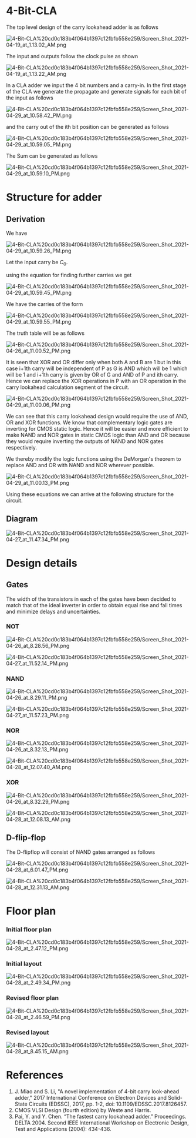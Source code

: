 # 4-Bit-CLA

The top level design of the carry lookahead adder is as follows

![4-Bit-CLA%20cd0c183b4f064b1397c12fbfb558e259/Screen_Shot_2021-04-19_at_1.13.02_AM.png](4-Bit-CLA%20cd0c183b4f064b1397c12fbfb558e259/Screen_Shot_2021-04-19_at_1.13.02_AM.png)

The input and outputs follow the clock pulse as shown

![4-Bit-CLA%20cd0c183b4f064b1397c12fbfb558e259/Screen_Shot_2021-04-19_at_1.13.22_AM.png](4-Bit-CLA%20cd0c183b4f064b1397c12fbfb558e259/Screen_Shot_2021-04-19_at_1.13.22_AM.png)

In a CLA adder we input the 4 bit numbers and a carry-in. In the first stage of the CLA we generate the propagate and generate signals for each bit of the input as follows

![4-Bit-CLA%20cd0c183b4f064b1397c12fbfb558e259/Screen_Shot_2021-04-29_at_10.58.42_PM.png](4-Bit-CLA%20cd0c183b4f064b1397c12fbfb558e259/Screen_Shot_2021-04-29_at_10.58.42_PM.png)

and the carry out of the ith bit position can be generated as follows 

![4-Bit-CLA%20cd0c183b4f064b1397c12fbfb558e259/Screen_Shot_2021-04-29_at_10.59.05_PM.png](4-Bit-CLA%20cd0c183b4f064b1397c12fbfb558e259/Screen_Shot_2021-04-29_at_10.59.05_PM.png)

The Sum can be generated as follows  

![4-Bit-CLA%20cd0c183b4f064b1397c12fbfb558e259/Screen_Shot_2021-04-29_at_10.59.10_PM.png](4-Bit-CLA%20cd0c183b4f064b1397c12fbfb558e259/Screen_Shot_2021-04-29_at_10.59.10_PM.png)

# Structure for adder

## Derivation

We have 

![4-Bit-CLA%20cd0c183b4f064b1397c12fbfb558e259/Screen_Shot_2021-04-29_at_10.59.26_PM.png](4-Bit-CLA%20cd0c183b4f064b1397c12fbfb558e259/Screen_Shot_2021-04-29_at_10.59.26_PM.png)

Let the input carry be $C_0$.

using the equation for finding further carries we get 

![4-Bit-CLA%20cd0c183b4f064b1397c12fbfb558e259/Screen_Shot_2021-04-29_at_10.59.45_PM.png](4-Bit-CLA%20cd0c183b4f064b1397c12fbfb558e259/Screen_Shot_2021-04-29_at_10.59.45_PM.png)

We have the carries of the form

![4-Bit-CLA%20cd0c183b4f064b1397c12fbfb558e259/Screen_Shot_2021-04-29_at_10.59.55_PM.png](4-Bit-CLA%20cd0c183b4f064b1397c12fbfb558e259/Screen_Shot_2021-04-29_at_10.59.55_PM.png)

The truth table will be as follows

![4-Bit-CLA%20cd0c183b4f064b1397c12fbfb558e259/Screen_Shot_2021-04-26_at_11.00.52_PM.png](4-Bit-CLA%20cd0c183b4f064b1397c12fbfb558e259/Screen_Shot_2021-04-26_at_11.00.52_PM.png)

It is seen that XOR and OR differ only when both A and B are 1 but in this case i+1th carry will be independent of P as G is AND which will be 1 which will be 1 and i+1th carry is given by OR of G and AND of P and ith carry. Hence we can replace the XOR operations in P with an OR operation in the carry lookahead calculation segment of the circuit. 

![4-Bit-CLA%20cd0c183b4f064b1397c12fbfb558e259/Screen_Shot_2021-04-29_at_11.00.06_PM.png](4-Bit-CLA%20cd0c183b4f064b1397c12fbfb558e259/Screen_Shot_2021-04-29_at_11.00.06_PM.png)

We can see that this carry lookahead design would require the use of AND, OR and XOR functions. We know that complementary logic gates are inverting for CMOS static logic. Hence it will be easier and more efficient to make NAND and NOR gates in static CMOS logic than AND and OR because they would require inverting the outputs of NAND and NOR gates respectively.

We thereby modify the logic functions using the DeMorgan's theorem to replace AND and OR with NAND and NOR wherever possible. 

![4-Bit-CLA%20cd0c183b4f064b1397c12fbfb558e259/Screen_Shot_2021-04-29_at_11.00.13_PM.png](4-Bit-CLA%20cd0c183b4f064b1397c12fbfb558e259/Screen_Shot_2021-04-29_at_11.00.13_PM.png)

Using these equations we can arrive at the following structure for the circuit.

## Diagram

![4-Bit-CLA%20cd0c183b4f064b1397c12fbfb558e259/Screen_Shot_2021-04-27_at_11.47.34_PM.png](4-Bit-CLA%20cd0c183b4f064b1397c12fbfb558e259/Screen_Shot_2021-04-27_at_11.47.34_PM.png)

# Design details

## Gates

The width of the transistors in each of the gates have been decided to match that of the ideal inverter in order to obtain equal rise and fall times and minimize delays and uncertainties.

### NOT

![4-Bit-CLA%20cd0c183b4f064b1397c12fbfb558e259/Screen_Shot_2021-04-26_at_8.28.56_PM.png](4-Bit-CLA%20cd0c183b4f064b1397c12fbfb558e259/Screen_Shot_2021-04-26_at_8.28.56_PM.png)

![4-Bit-CLA%20cd0c183b4f064b1397c12fbfb558e259/Screen_Shot_2021-04-27_at_11.52.14_PM.png](4-Bit-CLA%20cd0c183b4f064b1397c12fbfb558e259/Screen_Shot_2021-04-27_at_11.52.14_PM.png)

### NAND

![4-Bit-CLA%20cd0c183b4f064b1397c12fbfb558e259/Screen_Shot_2021-04-26_at_8.29.11_PM.png](4-Bit-CLA%20cd0c183b4f064b1397c12fbfb558e259/Screen_Shot_2021-04-26_at_8.29.11_PM.png)

![4-Bit-CLA%20cd0c183b4f064b1397c12fbfb558e259/Screen_Shot_2021-04-27_at_11.57.23_PM.png](4-Bit-CLA%20cd0c183b4f064b1397c12fbfb558e259/Screen_Shot_2021-04-27_at_11.57.23_PM.png)

### NOR

![4-Bit-CLA%20cd0c183b4f064b1397c12fbfb558e259/Screen_Shot_2021-04-26_at_8.32.13_PM.png](4-Bit-CLA%20cd0c183b4f064b1397c12fbfb558e259/Screen_Shot_2021-04-26_at_8.32.13_PM.png)

![4-Bit-CLA%20cd0c183b4f064b1397c12fbfb558e259/Screen_Shot_2021-04-28_at_12.07.40_AM.png](4-Bit-CLA%20cd0c183b4f064b1397c12fbfb558e259/Screen_Shot_2021-04-28_at_12.07.40_AM.png)

### XOR

![4-Bit-CLA%20cd0c183b4f064b1397c12fbfb558e259/Screen_Shot_2021-04-26_at_8.32.29_PM.png](4-Bit-CLA%20cd0c183b4f064b1397c12fbfb558e259/Screen_Shot_2021-04-26_at_8.32.29_PM.png)

![4-Bit-CLA%20cd0c183b4f064b1397c12fbfb558e259/Screen_Shot_2021-04-28_at_12.08.13_AM.png](4-Bit-CLA%20cd0c183b4f064b1397c12fbfb558e259/Screen_Shot_2021-04-28_at_12.08.13_AM.png)

## D-flip-flop

The D-flipflop will consist of NAND gates arranged as follows

![4-Bit-CLA%20cd0c183b4f064b1397c12fbfb558e259/Screen_Shot_2021-04-28_at_6.01.47_PM.png](4-Bit-CLA%20cd0c183b4f064b1397c12fbfb558e259/Screen_Shot_2021-04-28_at_6.01.47_PM.png)

![4-Bit-CLA%20cd0c183b4f064b1397c12fbfb558e259/Screen_Shot_2021-04-28_at_12.31.13_AM.png](4-Bit-CLA%20cd0c183b4f064b1397c12fbfb558e259/Screen_Shot_2021-04-28_at_12.31.13_AM.png)

# Floor plan

### Initial floor plan

![4-Bit-CLA%20cd0c183b4f064b1397c12fbfb558e259/Screen_Shot_2021-04-28_at_2.47.12_PM.png](4-Bit-CLA%20cd0c183b4f064b1397c12fbfb558e259/Screen_Shot_2021-04-28_at_2.47.12_PM.png)

### Initial layout

![4-Bit-CLA%20cd0c183b4f064b1397c12fbfb558e259/Screen_Shot_2021-04-28_at_2.49.34_PM.png](4-Bit-CLA%20cd0c183b4f064b1397c12fbfb558e259/Screen_Shot_2021-04-28_at_2.49.34_PM.png)

### Revised floor plan

![4-Bit-CLA%20cd0c183b4f064b1397c12fbfb558e259/Screen_Shot_2021-04-28_at_2.46.59_PM.png](4-Bit-CLA%20cd0c183b4f064b1397c12fbfb558e259/Screen_Shot_2021-04-28_at_2.46.59_PM.png)

### Revised layout

![4-Bit-CLA%20cd0c183b4f064b1397c12fbfb558e259/Screen_Shot_2021-04-28_at_8.45.15_AM.png](4-Bit-CLA%20cd0c183b4f064b1397c12fbfb558e259/Screen_Shot_2021-04-28_at_8.45.15_AM.png)

# References

1. J. Miao and S. Li, "A novel implementation of 4-bit carry look-ahead adder," 2017 International Conference on Electron Devices and Solid-State Circuits (EDSSC), 2017, pp. 1-2, doi: 10.1109/EDSSC.2017.8126457.
2. CMOS VLSI Design (fourth edition) by Weste and Harris.
3. Pai, Y. and Y. Chen. “The fastest carry lookahead adder.” Proceedings. DELTA 2004. Second IEEE International Workshop on Electronic Design, Test and Applications (2004): 434-436.